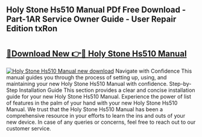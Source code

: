 ## Holy Stone Hs510 Manual PDf Free Download - Part-1AR Service Owner Guide - User Repair Edition txRon

# <h2><a href="http://bc42142.oget.top/?id=Holy+Stone+Hs510+Manual">🔗Download New 👉🔴 Holy Stone Hs510 Manual</a></h2>

[![Holy Stone Hs510 Manual new download](https://i.imgur.com/5g1atiW.png)](http://bc42142.oget.top/?id=Holy+Stone+Hs510+Manual)
Navigate with Confidence This manual guides you through the process of setting up, using, and maintaining your new Holy Stone Hs510 Manual with confidence. Step-by-Step Installation Guide This section provides a clear and concise installation guide for your new Holy Stone Hs510 Manual. Experience the power of list of features in the palm of your hand with your new Holy Stone Hs510 Manual. We trust that the Holy Stone Hs510 Manual has been a comprehensive resource in your efforts to learn the ins and outs of your new device. In case of any queries or concerns, feel free to reach out to our customer service.
